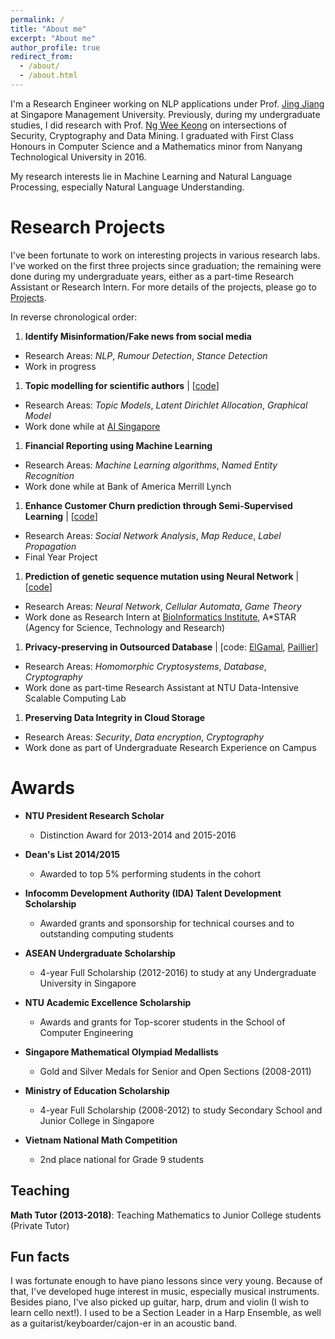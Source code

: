 ```yaml
---
permalink: /
title: "About me"
excerpt: "About me"
author_profile: true
redirect_from: 
  - /about/
  - /about.html
---
```


I'm a Research Engineer working on NLP applications under Prof. [Jing Jiang](http://www.mysmu.edu/faculty/jingjiang/) at Singapore Management University. 
Previously, during my undergraduate studies, I did research with Prof. [Ng Wee Keong](http://www.ntu.edu.sg/home/awkng/) on intersections of 
Security, Cryptography and Data Mining. 
I graduated with First Class Honours in Computer Science and a Mathematics minor from Nanyang Technological University in 2016. 
<!-- After graduation, I spent 1.5 years as a software engineer in an investment bank, building ETL data pipeline systems, 
while heading a Machine Learning interest group.  -->

<!-- I have a deep interest for Mathematics and would love to do research in the intersection of Math and Computer Science. -->
My research interests lie in Machine Learning and Natural Language Processing, especially Natural Language Understanding. 

Research Projects
=================

I've been fortunate to work on interesting projects in various research labs. 
I've worked on the first three projects since graduation; the remaining were done during
my undergraduate years,
either as a part-time Research Assistant or Research Intern. For more details of the projects, please go to [Projects](https://tramanh06.github.io/projects/).

In reverse chronological order:

1. **Identify Misinformation/Fake news from social media**
  * Research Areas: *NLP*, *Rumour Detection*, *Stance Detection*
  * Work in progress

1. **Topic modelling for scientific authors**  \|  [[code](https://github.com/tramanh06/rpms)]
  * Research Areas: *Topic Models*, *Latent Dirichlet Allocation*, *Graphical Model*
  * Work done while at [AI Singapore](https://www.aisingapore.org/)

1. **Financial Reporting using Machine Learning**
  * Research Areas: *Machine Learning algorithms*, *Named Entity Recognition*
  * Work done while at Bank of America Merrill Lynch

1. **Enhance Customer Churn prediction through Semi-Supervised Learning**  \|  [[code](https://github.com/tramanh06/CDR-analysis)]
  * Research Areas: *Social Network Analysis*, *Map Reduce*, *Label Propagation*
  * Final Year Project

1. **Prediction of genetic sequence mutation using Neural Network**  \|  [[code](https://github.com/tramanh06/HIV-DNA-neural-network)]
  * Research Areas: *Neural Network*, *Cellular Automata*, *Game Theory*
  * Work done as Research Intern at [BioInformatics Institute](http://www.bii.a-star.edu.sg/), A\*STAR (Agency for Science, Technology and Research)

1. **Privacy-preserving in Outsourced Database**  \|  [code: [ElGamal](https://github.com/bazzilic/ElGamalExt), [Paillier](https://github.com/bazzilic/PaillierExt)]
  * Research Areas: *Homomorphic Cryptosystems*, *Database*, *Cryptography*
  * Work done as part-time Research Assistant at NTU Data-Intensive Scalable Computing Lab

1. **Preserving Data Integrity in Cloud Storage**
  * Research Areas: *Security*, *Data encryption*, *Cryptography*
  * Work done as part of Undergraduate Research Experience on Campus


Awards
======
* **NTU President Research Scholar**
  * Distinction Award for 2013-2014 and 2015-2016

* **Dean's List 2014/2015**
  * Awarded to top 5% performing students in the cohort

* **Infocomm Development Authority (IDA) Talent Development Scholarship**
  * Awarded grants and sponsorship for technical courses and to outstanding computing students

* **ASEAN Undergraduate Scholarship**
  * 4-year Full Scholarship (2012-2016) to study at any Undergraduate University in Singapore

* **NTU Academic Excellence Scholarship**
  * Awards and grants for Top-scorer students in the School of Computer Engineering

* **Singapore Mathematical Olympiad Medallists**
  * Gold and Silver Medals for Senior and Open Sections (2008-2011)

* **Ministry of Education Scholarship**
  * 4-year Full Scholarship (2008-2012) to study Secondary School and Junior College in Singapore

* **Vietnam National Math Competition**
  * 2nd place national for Grade 9 students 



Teaching
--------
**Math Tutor (2013-2018)**: Teaching Mathematics to Junior College students (Private Tutor)
<!-- Around Year 2 of my university year, I started missing doing Math a lot. There weren't that many Math-heavy courses in CS curriculum, and I haven't embarked on a Math minor by then. So I decided to teach Math to High School students as a way to keep my Math solving skills abreast. 
Since then, I've taught many Junior College students to prepare for their A-level examinations. It turns out not only do I love solving and thinking in Math, I also greatly enjoy teaching and making Math an easy subject for my students. -->


Fun facts
---------
I was fortunate enough to have piano lessons since very young. Because of that, I've developed huge interest in 
music, especially musical instruments. Besides piano, I've also picked up guitar, harp, drum and violin (I wish to learn cello next!). 
I used to be a Section Leader in a Harp Ensemble, as well as a guitarist/keyboarder/cajon-er in an acoustic band. 







